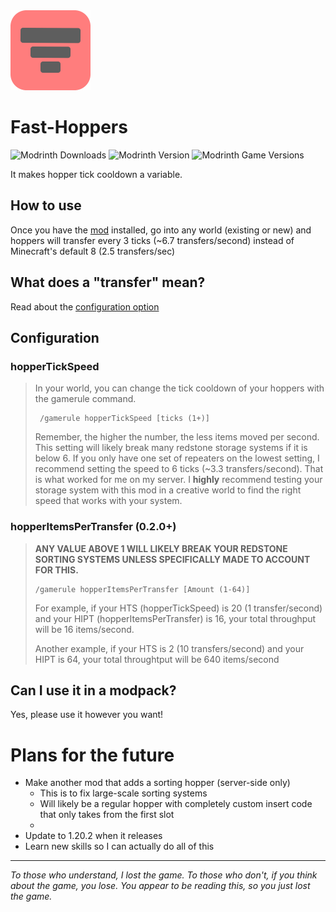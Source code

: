 <a href="https://modrinth.com/mod/Zs79Mkhy">
<img src="src/main/resources/assets/fast-hoppers/icon_rounded.png" width=128>
</a>

# Fast-Hoppers

![Modrinth Downloads](https://img.shields.io/modrinth/dt/Zs79Mkhy?logo=modrinth&link=https%3A%2F%2Fmodrinth.com%2Fmod%2FZs79Mkhy&label=Downloads)
![Modrinth Version](https://img.shields.io/modrinth/v/Zs79Mkhy?logo=Modrinth&label=Lastest%20Version&color=14a551&link=https%3A%2F%2Fmodrinth.com%2Fmod%2FZs79Mkhy)
![Modrinth Game Versions](https://img.shields.io/modrinth/game-versions/Zs79Mkhy?logo=Modrinth&label=Supported%20Game%20Versions&color=14a551&link=https%3A%2F%2Fmodrinth.com%2Fmod%2FZs79Mkhy)


It makes hopper tick cooldown a variable.

## How to use
Once you have the [mod](https://modrinth.com/mod/Zs79Mkhy) installed, go into any world (existing or new) and hoppers will transfer every 3 ticks (~6.7 transfers/second) instead of Minecraft's default 8 (2.5 transfers/sec)

## What does a "transfer" mean?
Read about the [configuration option](#hopperItemsPerTransfer)

## Configuration
### hopperTickSpeed
> In your world, you can change the tick cooldown of your hoppers with the gamerule command.
> ```
>  /gamerule hopperTickSpeed [ticks (1+)]
> ```
> Remember, the higher the number, the less items moved per second.
> This setting will likely break many redstone storage systems if it is below 6. If you only have one set of repeaters on the lowest setting, I recommend setting the speed to 6 ticks (~3.3 transfers/second). That is what worked for me on my server. I **highly** recommend testing your storage system with this mod in a creative world to find the right speed that works with your system.


### hopperItemsPerTransfer (0.2.0+)
> **ANY VALUE ABOVE 1 WILL LIKELY BREAK YOUR REDSTONE SORTING SYSTEMS UNLESS SPECIFICALLY MADE TO ACCOUNT FOR THIS.**
> ```
> /gamerule hopperItemsPerTransfer [Amount (1-64)]
> ```
> For example, if your HTS (hopperTickSpeed) is 20 (1 transfer/second) and your HIPT (hopperItemsPerTransfer) is 16, your total throughput will be 16 items/second.
>
> Another example, if your HTS is 2 (10 transfers/second) and your HIPT is 64, your total throughtput will be 640 items/second


## Can I use it in a modpack?
Yes, please use it however you want!


# Plans for the future
* Make another mod that adds a sorting hopper (server-side only)
  * This is to fix large-scale sorting systems
  * Will likely be a regular hopper with completely custom insert code that only takes from the first slot
  * 
* Update to 1.20.2 when it releases
* Learn new skills so I can actually do all of this

___
*To those who understand, I lost the game. To those who don't, if you think about the game, you lose. You appear to be reading this, so you just lost the game.*